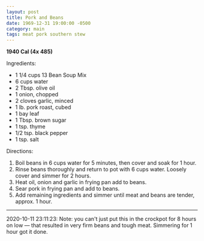 ```yaml
---
layout: post
title: Pork and Beans
date: 1969-12-31 19:00:00 -0500
category: main
tags: meat pork southern stew
---
```

<b>1940 Cal (4x 485)</b>
  
Ingredients:  
<ul>
	<li>1 1/4 cups 13 Bean Soup Mix</li>
	<li>6 cups water</li>
	<li>2 Tbsp. olive oil</li>
	<li>1 onion, chopped</li>
	<li>2 cloves garlic, minced</li>
	<li>1 lb. pork roast, cubed</li>
	<li>1 bay leaf</li>
	<li>1 Tbsp. brown sugar</li>
	<li>1 tsp. thyme</li>
	<li>1/2 tsp. black pepper</li>
	<li>1 tsp. salt</li>
</ul>
Directions:  
<ol>
	<li>Boil beans in 6 cups water for 5 minutes, then cover and soak for 1 hour.</li>
	<li>Rinse beans thoroughly and return to pot with 6 cups water. Loosely cover and simmer for 2 hours.</li>
	<li>Heat oil, onion and garlic in frying pan add to beans.</li>
	<li>Sear pork in frying pan and add to beans.</li>
	<li>Add remaining ingredients and simmer until meat and beans are tender, approx. 1 hour.</li>
</ol>

---

2020-10-11 23:11:23: Note: you can't just put this in the crockpot for 8 hours on low — that resulted in very firm beans and tough meat. Simmering for 1 hour got it done.
